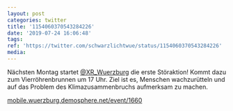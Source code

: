 ```yaml
---
layout: post
categories: twitter
title: '1154060370543284226'
date: '2019-07-24 16:06:48'
tags: 
ref: 'https://twitter.com/schwarzlichtwue/status/1154060370543284226'
media:
---
```

Nächsten Montag startet [@XR_Wuerzburg](https://twitter.com/XR_Wuerzburg) die erste Störaktion! Kommt dazu zum Vierröhrenbrunnen um 17 Uhr. Ziel ist es, Menschen wachzurütteln und auf das Problem des Klimazusammenbruchs aufmerksam zu machen.

[mobile.wuerzburg.demosphere.net/event/1660](https://mobile.wuerzburg.demosphere.net/event/1660)
